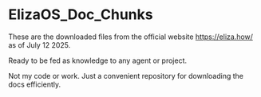 # ElizaOS_Doc_Chunks
These are the downloaded files from the official website https://eliza.how/  as of July 12 2025.

Ready to be fed as knowledge to any agent or project.

Not my code or work.  Just a convenient repository for downloading the docs efficiently.
